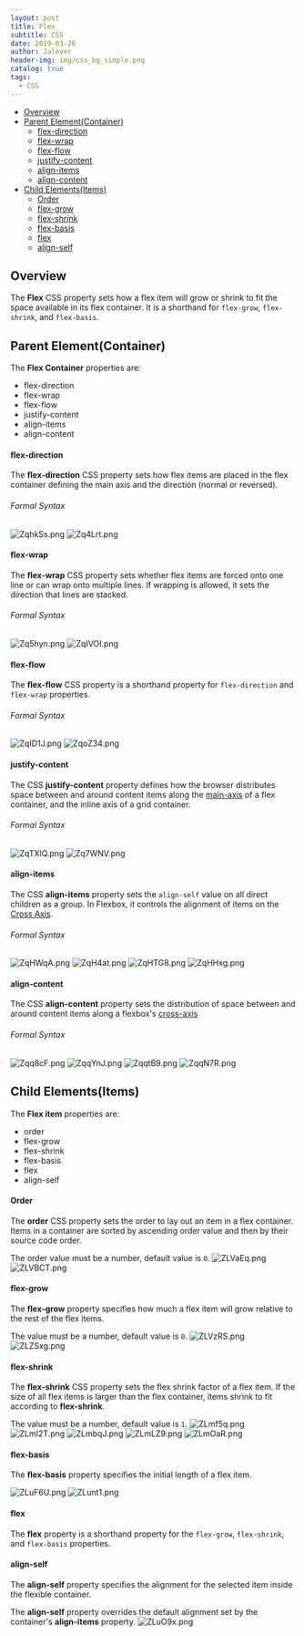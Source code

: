 ```yaml
---
layout: post
title: Flex
subtitle: CSS
date: 2019-03-26
author: Jalever
header-img: img/css_bg_simple.png
catalog: true
tags:
  - CSS
---
```


- [Overview](#overview)
- [Parent Element(Container)](#parent-elementcontainer)
    - [flex-direction](#flex-direction)
    - [flex-wrap](#flex-wrap)
    - [flex-flow](#flex-flow)
    - [justify-content](#justify-content)
    - [align-items](#align-items)
    - [align-content](#align-content)
- [Child Elements(Items)](#child-elementsitems)
    - [Order](#order)
    - [flex-grow](#flex-grow)
    - [flex-shrink](#flex-shrink)
    - [flex-basis](#flex-basis)
    - [flex](#flex)
    - [align-self](#align-self)

## Overview
The <strong>Flex</strong> CSS property sets how a flex item will grow or shrink to fit the space available in its flex container. It is a shorthand for `flex-grow`, `flex-shrink`, and `flex-basis`.

## Parent Element(Container)
The <strong>Flex Container</strong> properties are:
- flex-direction
- flex-wrap
- flex-flow
- justify-content
- align-items
- align-content

#### flex-direction
The <strong>flex-direction</strong> CSS property sets how flex items are placed in the flex container defining the main axis and the direction (normal or reversed).

###### Formal Syntax
![ZqhkSs.png](https://s2.ax1x.com/2019/07/17/ZqhkSs.png)
![Zq4Lrt.png](https://s2.ax1x.com/2019/07/17/Zq4Lrt.png)

#### flex-wrap
The <strong>flex-wrap</strong> CSS property sets whether flex items are forced onto one line or can wrap onto multiple lines. If wrapping is allowed, it sets the direction that lines are stacked.

###### Formal Syntax
![Zq5hyn.png](https://s2.ax1x.com/2019/07/17/Zq5hyn.png)
![ZqIVOI.png](https://s2.ax1x.com/2019/07/17/ZqIVOI.png)

#### flex-flow
The <strong>flex-flow</strong> CSS property is a shorthand property for `flex-direction` and `flex-wrap` properties.

###### Formal Syntax
![ZqID1J.png](https://s2.ax1x.com/2019/07/17/ZqID1J.png)
![ZqoZ34.png](https://s2.ax1x.com/2019/07/17/ZqoZ34.png)

#### justify-content
The CSS <strong>justify-content</strong> property defines how the browser distributes space between and around content items along the <ins>main-axis</ins> of a flex container, and the inline axis of a grid container.

###### Formal Syntax
![ZqTXlQ.png](https://s2.ax1x.com/2019/07/17/ZqTXlQ.png)
![Zq7WNV.png](https://s2.ax1x.com/2019/07/17/Zq7WNV.png)

#### align-items
The CSS <strong>align-items</strong> property sets the `align-self` value on all direct children as a group. In Flexbox, it controls the alignment of items on the <ins>Cross Axis</ins>.

###### Formal Syntax
![ZqHWqA.png](https://s2.ax1x.com/2019/07/17/ZqHWqA.png)
![ZqH4at.png](https://s2.ax1x.com/2019/07/17/ZqH4at.png)
![ZqHTG8.png](https://s2.ax1x.com/2019/07/17/ZqHTG8.png)
![ZqHHxg.png](https://s2.ax1x.com/2019/07/17/ZqHHxg.png)


#### align-content
The CSS <strong>align-content</strong> property sets the distribution of space between and around content items along a flexbox's <ins>cross-axis</ins>

###### Formal Syntax
![Zqq8cF.png](https://s2.ax1x.com/2019/07/17/Zqq8cF.png)
![ZqqYnJ.png](https://s2.ax1x.com/2019/07/17/ZqqYnJ.png)
![ZqqtB9.png](https://s2.ax1x.com/2019/07/17/ZqqtB9.png)
![ZqqN7R.png](https://s2.ax1x.com/2019/07/17/ZqqN7R.png)

## Child Elements(Items)
The <strong>Flex item</strong> properties are:
- order
- flex-grow
- flex-shrink
- flex-basis
- flex
- align-self

#### Order
The <strong>order</strong> CSS property sets the order to lay out an item in a flex container. Items in a container are sorted by ascending order value and then by their source code order.

The order value must be a number, default value is `0`.
![ZLVaEq.png](https://s2.ax1x.com/2019/07/17/ZLVaEq.png)
![ZLVBCT.png](https://s2.ax1x.com/2019/07/17/ZLVBCT.png)

#### flex-grow
The <strong>flex-grow</strong> property specifies how much a flex item will grow relative to the rest of the flex items.

The value must be a number, default value is `0`.
![ZLVzRS.png](https://s2.ax1x.com/2019/07/17/ZLVzRS.png)
![ZLZSxg.png](https://s2.ax1x.com/2019/07/17/ZLZSxg.png)

#### flex-shrink
The <strong>flex-shrink</strong> CSS property sets the flex shrink factor of a flex item. If the size of all flex items is larger than the flex container, items shrink to fit according to <strong>flex-shrink</strong>.

The value must be a number, default value is `1`.
![ZLmf5q.png](https://s2.ax1x.com/2019/07/17/ZLmf5q.png)
![ZLmI2T.png](https://s2.ax1x.com/2019/07/17/ZLmI2T.png)
![ZLmbqJ.png](https://s2.ax1x.com/2019/07/17/ZLmbqJ.png)
![ZLmLZ9.png](https://s2.ax1x.com/2019/07/17/ZLmLZ9.png)
![ZLmOaR.png](https://s2.ax1x.com/2019/07/17/ZLmOaR.png)

#### flex-basis
The <strong>flex-basis</strong> property specifies the initial length of a flex item.

![ZLuF6U.png](https://s2.ax1x.com/2019/07/17/ZLuF6U.png)
![ZLunt1.png](https://s2.ax1x.com/2019/07/17/ZLunt1.png)

#### flex
The <strong>flex</strong> property is a shorthand property for the `flex-grow`, `flex-shrink`, and `flex-basis` properties.

#### align-self
The <strong>align-self</strong> property specifies the alignment for the selected item inside the flexible container.

The <strong>align-self</strong> property overrides the default alignment set by the container's <strong>align-items</strong> property.
![ZLuO9x.png](https://s2.ax1x.com/2019/07/17/ZLuO9x.png)
